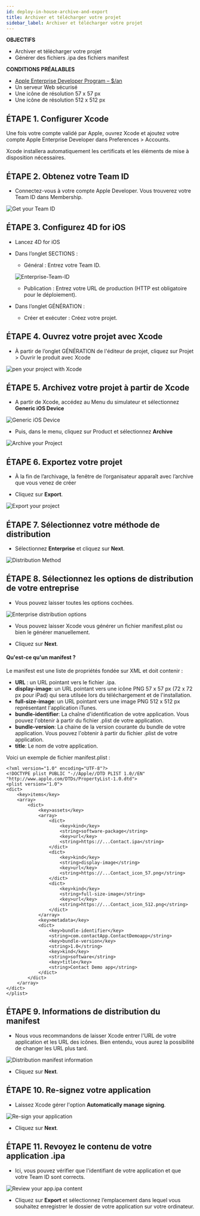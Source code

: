 ```yaml
---
id: deploy-in-house-archive-and-export
title: Archiver et télécharger votre projet
sidebar_label: Archiver et télécharger votre projet
---
```

<div class = "objectives"> 

**OBJECTIFS**

* Archiver et télécharger votre projet
* Générer des fichiers .ipa des fichiers manifest</div> <div class = "prerequisites"> 

**CONDITIONS PRÉALABLES**

* [Apple Enterprise Developer Program – $/an](register-apple-developer-enterprise-program.html)
* Un serveur Web sécurisé
* Une icône de résolution 57 x 57 px
* Une icône de résolution 512 x 512 px</div> 

## ÉTAPE 1. Configurer Xcode

Une fois votre compte validé par Apple, ouvrez Xcode et ajoutez votre compte Apple Enterprise Developer dans Preferences > Accounts.

Xcode installera automatiquement les certificats et les éléments de mise à disposition nécessaires.

## ÉTAPE 2. Obtenez votre Team ID

* Connectez-vous à votre compte Apple Developer. Vous trouverez votre Team ID dans Membership.

![Get your Team ID](assets/deploy-in-house/Team-ID-4D-for-iOS.png)

## ÉTAPE 3. Configurez 4D for iOS

* Lancez 4D for iOS

* Dans l’onglet SECTIONS :
    
    * Général : Entrez votre Team ID.
    
    ![Enterprise-Team-ID](assets/deploy-in-house/Enterprise-Team-ID.png)
    
    * Publication : Entrez votre URL de production (HTTP est obligatoire pour le déploiement).

* Dans l’onglet GÉNÉRATION :
    
    * Créer et exécuter : Créez votre projet.

## ÉTAPE 4. Ouvrez votre projet avec Xcode

* À partir de l’onglet GÉNÉRATION de l'éditeur de projet, cliquez sur Projet > Ouvrir le produit avec Xcode

![pen your project with Xcode ](assets/deploy-in-house/Open-your-project-Xcode-4D-for-iOS.png)

## ÉTAPE 5. Archivez votre projet à partir de Xcode

* A partir de Xcode, accédez au Menu du simulateur et sélectionnez **Generic iOS Device**

![Generic iOS Device](assets/deploy-in-house/Deployment-Generic-iOS-Device.png)

* Puis, dans le menu, cliquez sur Product et sélectionnez **Archive**

![Archive your Project](assets/deploy-in-house/Archive-your-Project.png)

## ÉTAPE 6. Exportez votre projet

* À la fin de l’archivage, la fenêtre de l’organisateur apparaît avec l’archive que vous venez de créer

* Cliquez sur **Export**.

![Export your project](assets/deploy-in-house/Organizer-window-archive.png)

## ÉTAPE 7. Sélectionnez votre méthode de distribution

* Sélectionnez **Enterprise** et cliquez sur **Next**.

![Distribution Method](assets/deploy-in-house/Distribution-Method-selection.png)

## ÉTAPE 8. Sélectionnez les options de distribution de votre entreprise

* Vous pouvez laisser toutes les options cochées.

![Enterprise distribution options](assets/deploy-in-house/Enterprise-distribution-options.png)

* Vous pouvez laisser Xcode vous générer un fichier manifest.plist ou bien le générer manuellement.

* Cliquez sur **Next**.

#### Qu'est-ce qu'un manifest ?

Le manifest est une liste de propriétés fondée sur XML et doit contenir :

* **URL** : un URL pointant vers le fichier .ipa.
* **display-image**: un URL pointant vers une icône PNG 57 x 57 px (72 x 72 px pour iPad) qui sera utilsée lors du téléchargement et de l'installation.
* **full-size-image**: un URL pointant vers une image PNG 512 x 512 px représentant l'application iTunes.
* **bundle-identifier**: La chaîne d'identification de votre application. Vous pouvez l'obtenir à partir du fichier .plist de votre application.
* **bundle-version**: La chaine de la version courante du bundle de votre application. Vous pouvez l'obtenir à partir du fichier .plist de votre application.
* **title**: Le nom de votre application.

Voici un exemple de fichier manifest.plist :

    <?xml version="1.0" encoding="UTF-8"?>
    <!DOCTYPE plist PUBLIC "-//Apple//DTD PLIST 1.0//EN" "http://www.apple.com/DTDs/PropertyList-1.0.dtd">
    <plist version="1.0">
    <dict>
        <key>items</key>
        <array>
            <dict>
                <key>assets</key>
                <array>
                    <dict>
                        <key>kind</key>
                        <string>software-package</string>
                        <key>url</key>
                        <string>https://...Contact.ipa</string>
                    </dict>
                    <dict>
                        <key>kind</key>
                        <string>display-image</string>
                        <key>url</key>
                        <string>https://...Contact_icon_57.png</string>
                    </dict>
                    <dict>
                        <key>kind</key>
                        <string>full-size-image</string>
                        <key>url</key>
                        <string>https://...Contact_icon_512.png</string>
                    </dict>
                </array>
                <key>metadata</key>
                <dict>
                    <key>bundle-identifier</key>
                    <string>com.contactApp.ContactDemoapp</string>
                    <key>bundle-version</key>
                    <string>1.0</string>
                    <key>kind</key>
                    <string>software</string>
                    <key>title</key>
                    <string>Contact Demo app</string>
                </dict>
            </dict>
        </array>
    </dict>
    </plist>
    

## ÉTAPE 9. Informations de distribution du manifest

* Nous vous recommandons de laisser Xcode entrer l'URL de votre application et les URL des icônes. Bien entendu, vous aurez la possibilité de changer les URL plus tard.

![Distribution manifest information](assets/deploy-in-house/Distribution-manifest-information.png)

* Cliquez sur **Next**. 

## ÉTAPE 10. Re-signez votre application

* Laissez Xcode gérer l'option **Automatically manage signing**.

![Re-sign your application](assets/deploy-in-house/Re-sign-your-application.png)

* Cliquez sur **Next**.

## ÉTAPE 11. Revoyez le contenu de votre application .ipa

* Ici, vous pouvez vérifier que l'identifiant de votre application et que votre Team ID sont corrects.

![Review your app.ipa content](assets/deploy-in-house/Review-ipa-content.png)

* Cliquez sur **Export** et sélectionnez l’emplacement dans lequel vous souhaitez enregistrer le dossier de votre application sur votre ordinateur.